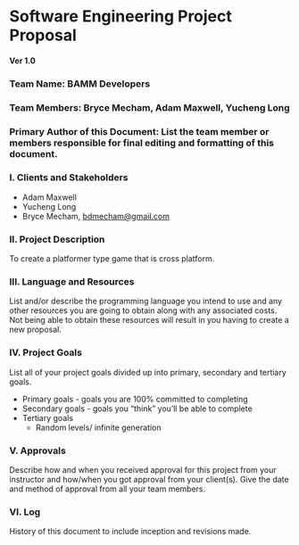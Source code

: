 # Software Engineering Project Proposal
#### Ver 1.0
### Team Name: BAMM Developers
### Team Members: Bryce Mecham, Adam Maxwell, Yucheng Long
### Primary Author of this Document: List the team member or members responsible for final editing and formatting of this document. 

### I. Clients and Stakeholders
- Adam Maxwell
- Yucheng Long
- Bryce Mecham, bdmecham@gmail.com

### II. Project Description
To create a platformer type game that is cross platform. 
### III. Language and Resources
List and/or describe the programming language you intend to use and any other resources you are going to obtain along with any associated costs. Not being able to obtain these resources will result in you having to create a new proposal. 

### IV. Project Goals
List all of your project goals divided up into primary, secondary and tertiary goals. 
- Primary goals - goals you are 100% committed to completing
- Secondary goals - goals you “think” you’ll be able to complete
- Tertiary goals
  - Random levels/ infinite generation

### V. Approvals
Describe how and when you received approval for this project from your instructor and how/when you got approval from your client(s).
Give the date and method of approval from all your team members.

### VI. Log
History of this document to include inception and revisions made. 
